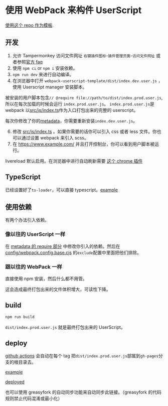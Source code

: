 # 使用 WebPack 来构件 UserScript

[使用这个 repo 作为模板](https://github.com/Trim21/webpack-userscript-template/generate).

## 开发

1. 允许 Tampermonkey 访问文件网址 `右键插件图标`-`插件管理页面`-`访问文件网址` 或者参照[官方 faq](https://tampermonkey.net/faq.php?ext=dhdg#Q204)
2. 使用 `npm ci` or `npm i` 安装依赖。
3. `npm run dev` 来进行自动编译。
4. 在浏览器中打开 `webpack-userscript-template/dist/index.dev.user.js` ，使用 Userscript manager 安装脚本。

被安装的用户脚本包含`// @require file://path/to/dist/index.prod.user.js`,
所以在每次加载的时候会运行 `index.prod.user.js`。
`index.prod.user.js`是 webpack 以[src/js/index.ts](./src/js/index.ts)作为入口打包出来的完整的 userscript。

每次你修改了你的[metadata](./config/metadata.js)，你需要重新安装`index.dev.user.js`。

6. 修改 [src/js/index.ts](./src/js/index.ts) 。如果你需要的话你可以引入 css 或者 less 文件。你也可以通过设置 webpack 来引入 scss。
7. 在 <https://www.example.com/> 并且打开控制台，你可以看到用户脚本被运行。

livereload 默认启用。在浏览器中进行自动刷新需要 [这个 chrome 插件](https://chrome.google.com/webstore/detail/jnihajbhpnppcggbcgedagnkighmdlei)

## TypeScript

已经设置好了`ts-loader`，可以直接 typescript。[example](src/index.ts)

## 使用依赖

有两个办法引入依赖。

### 像以往的 UserScript 一样

在 [metadata 的 require 部分](./config/metadata.cjs#L13-L17) 中修改你引入的依赖。然后在 [config/webpack.config.base.cjs](./config/webpack.config.base.js#L21-L25) 的`exclude`配置中里面把他们排除。

### 跟以往的 WebPack 一样

直接使用 npm 安装，然后什么都不用管。

这会造成最终打包出来的文件体积增大，可读性下降。

## build

```bash
npm run build
```

`dist/index.prod.user.js` 就是最终打包出来的 UserScript。

## deploy

[github actions](./.github/workflows/nodejs.yml#L68) 会自动在每个 tag 把`dist/index.prod.user.js`部属到`gh-pages`分支的根目录去。

[example](https://github.com/Trim21/webpack-userscript-template/tree/gh-pages)

[deployed](https://trim21.github.io/webpack-userscript-template/)

也可以使用 greasyfork 的自动同步功能来自动同步此链接。（greasyfork 的代码规则禁止代码混淆或最小化）
